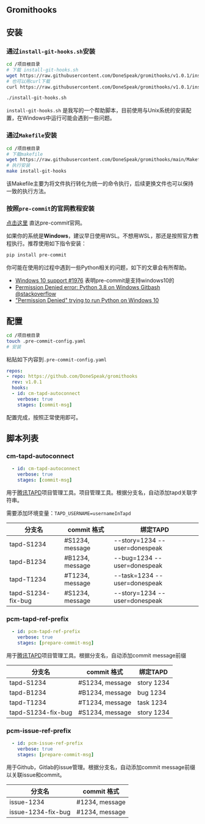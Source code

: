 Gromithooks
---

## 安装

### 通过`install-git-hooks.sh`安装

```bash
cd /项目根目录
# 下载 install-git-hooks.sh
wget https://raw.githubusercontent.com/DoneSpeak/gromithooks/v1.0.1/install-git-hooks.sh
# 也可以用curl下载
curl https://raw.githubusercontent.com/DoneSpeak/gromithooks/v1.0.1/install-git-hooks.sh -o install-git-hooks.sh

./install-git-hooks.sh
```

`install-git-hooks.sh` 是我写的一个帮助脚本，目前使用与Unix系统的安装配置，在Windows中运行可能会遇到一些问题。

### 通过`Makefile`安装

```bash
cd /项目根目录
# 下载makefile
wget https://raw.githubusercontent.com/DoneSpeak/gromithooks/main/Makefile
# 执行安装
make install-git-hooks
```
该Makefile主要为将文件执行转化为统一的命令执行，后续更换文件也可以保持一致的执行方法。

### 按照`pre-commit`的官网教程安装

[点击这里](https://pre-commit.com/#install) 直达pre-commit官网。

如果你的系统是**Windows**，建议早日使用WSL。不想用WSL，那还是按照官方教程执行。推荐使用如下指令安装：
```bash
pip install pre-commit
```

你可能在使用的过程中遇到一些Python相关的问题，如下的文章会有所帮助。

- [Windows 10 support #1976](https://github.com/pre-commit/pre-commit/issues/1976) 表明pre-commit是支持windows10的
- [Permission Denied error: Python 3.8 on Windows Gitbash @stackoverflow](https://stackoverflow.com/questions/59487242/permission-denied-error-python-3-8-on-windows-gitbash)
- ["Permission Denied" trying to run Python on Windows 10](https://stackoverflow.com/questions/56974927/permission-denied-trying-to-run-python-on-windows-10)

## 配置

```bash
cd /项目根目录
touch .pre-commit-config.yaml
# 安装
```

粘贴如下内容到`.pre-commit-config.yaml`
```yaml
repos:
- repo: https://github.com/DoneSpeak/gromithooks
  rev: v1.0.1
  hooks:
  - id: cm-tapd-autoconnect
    verbose: true
    stages: [commit-msg]
```

配置完成，按照正常使用即可。

## 脚本列表

### cm-tapd-autoconnect

```yaml
  - id: cm-tapd-autoconnect
    verbose: true
    stages: [commit-msg]
```

用于[腾讯TAPD](https://www.tapd.cn/official/index)项目管理工具。项目管理工具。根据分支名，自动添加tapd关联字符串。

需要添加环境变量：`TAPD_USERNAME=usernameInTapd`

分支名  | commit 格式 | 绑定TAPD
--- | --- | ---
tapd-S1234  | #S1234, message  | --story=1234 --user=donespeak
tapd-B1234  | #B1234, message  | --bug=1234 --user=donespeak
tapd-T1234   | #T1234, message  | --task=1234 --user=donespeak
tapd-S1234-fix-bug  | #S1234, message  | --story=1234 --user=donespeak

### pcm-tapd-ref-prefix

```yaml
  - id: pcm-tapd-ref-prefix
    verbose: true
    stages: [prepare-commit-msg]
```

用于[腾讯TAPD](https://www.tapd.cn/official/index)项目管理工具。根据分支名，自动添加commit message前缀

分支名  | commit 格式 | 绑定TAPD
--- | --- | ---
tapd-S1234  | #S1234, message  | story 1234
tapd-B1234  | #B1234, message  | bug 1234
tapd-T1234   | #T1234, message  | task 1234
tapd-S1234-fix-bug  | #S1234, message  | story 1234

### pcm-issue-ref-prefix

```yaml
  - id: pcm-issue-ref-prefix
    verbose: true
    stages: [prepare-commit-msg]
```

用于Github，Gitlab的issue管理。根据分支名，自动添加commit message前缀以关联issue和commit。

分支名  | commit 格式
--- | ---
issue-1234  | #1234, message
issue-1234-fix-bug  | #1234, message
